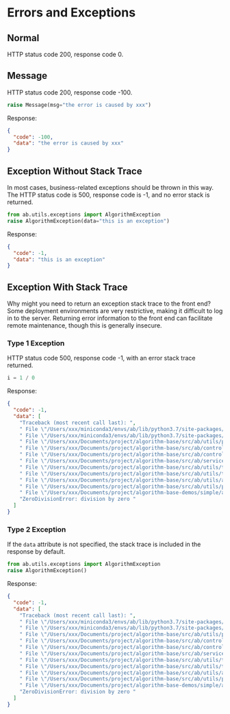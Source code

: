 # Errors and Exceptions

## Normal

HTTP status code 200, response code 0.

## Message

HTTP status code 200, response code -100.

```python
raise Message(msg="the error is caused by xxx")
```

Response:

```json
{
  "code": -100,
  "data": "the error is caused by xxx"
}
```

## Exception Without Stack Trace

In most cases, business-related exceptions should be thrown in this way. The HTTP status code is 500, response code is -1, and no error stack is returned.

```python
from ab.utils.exceptions import AlgorithmException
raise AlgorithmException(data="this is an exception")
```

Response:

```json
{
  "code": -1,
  "data": "this is an exception"
}
```

## Exception With Stack Trace

Why might you need to return an exception stack trace to the front end? Some deployment environments are very restrictive, making it difficult to log in to the server. Returning error information to the front end can facilitate remote maintenance, though this is generally insecure.

### Type 1 Exception

HTTP status code 500, response code -1, with an error stack trace returned.

```python
i = 1 / 0
```

Response:

```json
{
  "code": -1,
  "data": [
    "Traceback (most recent call last): ",
    " File \"/Users/xxx/miniconda3/envs/ab/lib/python3.7/site-packages/flask/app.py\", line 1950, in full_dispatch_request rv = self.dispatch_request() ",
    " File \"/Users/xxx/miniconda3/envs/ab/lib/python3.7/site-packages/flask/app.py\", line 1936, in dispatch_request return self.view_functions[rule.endpoint](**req.view_args) ",
    " File \"/Users/xxx/Documents/project/algorithm-base/src/ab/utils/prometheus.py\", line 30, in inner ret = func(*args, **kwargs) ",
    " File \"/Users/xxx/Documents/project/algorithm-base/src/ab/controllers/algorithm.py\", line 119, in run_algorithm_backend return run_algorithm(body) ",
    " File \"/Users/xxx/Documents/project/algorithm-base/src/ab/controllers/algorithm.py\", line 101, in run_algorithm result = algorithm.run_algorithm(request_body) ",
    " File \"/Users/xxx/Documents/project/algorithm-base/src/ab/services/algorithm.py\", line 19, in run_algorithm result = task.run() ",
    " File \"/Users/xxx/Documents/project/algorithm-base/src/ab/utils/task.py\", line 141, in run ret = self.run_algorithm() ",
    " File \"/Users/xxx/Documents/project/algorithm-base/src/ab/utils/task.py\", line 121, in run_algorithm result = self.algorithm.run(self.kwargs) ",
    " File \"/Users/xxx/Documents/project/algorithm-base/src/ab/utils/algorithm.py\", line 52, in run ret = self.main(*main_args) ",
    " File \"/Users/xxx/Documents/project/algorithm-base/src/ab/utils/prometheus.py\", line 61, in inner return func(*args, **kwargs) ",
    " File \"/Users/xxx/Documents/project/algorithm-base-demos/simple/api/demo.py\", line 29, in unknown print(1 / 0) ",
    "ZeroDivisionError: division by zero "
  ]
}
```

### Type 2 Exception

If the `data` attribute is not specified, the stack trace is included in the response by default.

```python
from ab.utils.exceptions import AlgorithmException
raise AlgorithmException()
```

Response:

```json
{
  "code": -1,
  "data": [
    "Traceback (most recent call last): ",
    " File \"/Users/xxx/miniconda3/envs/ab/lib/python3.7/site-packages/flask/app.py\", line 1950, in full_dispatch_request rv = self.dispatch_request() ",
    " File \"/Users/xxx/miniconda3/envs/ab/lib/python3.7/site-packages/flask/app.py\", line 1936, in dispatch_request return self.view_functions[rule.endpoint](**req.view_args) ",
    " File \"/Users/xxx/Documents/project/algorithm-base/src/ab/utils/prometheus.py\", line 30, in inner ret = func(*args, **kwargs) ",
    " File \"/Users/xxx/Documents/project/algorithm-base/src/ab/controllers/algorithm.py\", line 119, in run_algorithm_backend return run_algorithm(body) ",
    " File \"/Users/xxx/Documents/project/algorithm-base/src/ab/controllers/algorithm.py\", line 101, in run_algorithm result = algorithm.run_algorithm(request_body) ",
    " File \"/Users/xxx/Documents/project/algorithm-base/src/ab/services/algorithm.py\", line 19, in run_algorithm result = task.run() ",
    " File \"/Users/xxx/Documents/project/algorithm-base/src/ab/utils/task.py\", line 141, in run ret = self.run_algorithm() ",
    " File \"/Users/xxx/Documents/project/algorithm-base/src/ab/utils/task.py\", line 121, in run_algorithm result = self.algorithm.run(self.kwargs) ",
    " File \"/Users/xxx/Documents/project/algorithm-base/src/ab/utils/algorithm.py\", line 52, in run ret = self.main(*main_args) ",
    " File \"/Users/xxx/Documents/project/algorithm-base/src/ab/utils/prometheus.py\", line 61, in inner return func(*args, **kwargs) ",
    " File \"/Users/xxx/Documents/project/algorithm-base-demos/simple/api/demo.py\", line 29, in unknown print(1 / 0) ",
    "ZeroDivisionError: division by zero "
  ]
}
```

